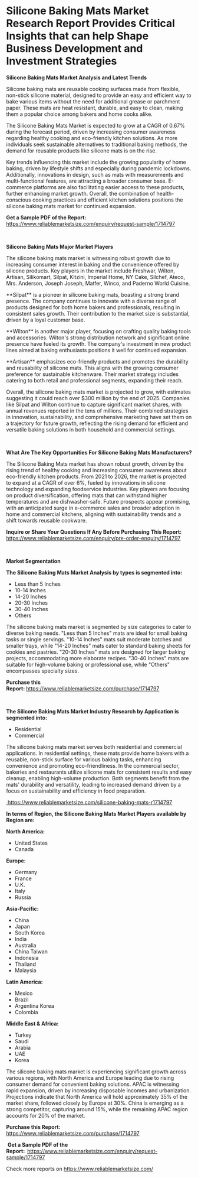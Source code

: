 <p><h1>Silicone Baking Mats Market Research Report Provides Critical Insights that can help Shape Business Development and Investment Strategies</h1></p><p><strong>Silicone Baking Mats Market Analysis and Latest Trends</strong></p>
<p><p>Silicone baking mats are reusable cooking surfaces made from flexible, non-stick silicone material, designed to provide an easy and efficient way to bake various items without the need for additional grease or parchment paper. These mats are heat resistant, durable, and easy to clean, making them a popular choice among bakers and home cooks alike. </p><p>The Silicone Baking Mats Market is expected to grow at a CAGR of 0.67% during the forecast period, driven by increasing consumer awareness regarding healthy cooking and eco-friendly kitchen solutions. As more individuals seek sustainable alternatives to traditional baking methods, the demand for reusable products like silicone mats is on the rise. </p><p>Key trends influencing this market include the growing popularity of home baking, driven by lifestyle shifts and especially during pandemic lockdowns. Additionally, innovations in design, such as mats with measurements and multi-functional features, are attracting a broader consumer base. E-commerce platforms are also facilitating easier access to these products, further enhancing market growth. Overall, the combination of health-conscious cooking practices and efficient kitchen solutions positions the silicone baking mats market for continued expansion.</p></p>
<p><strong>Get a Sample PDF of the Report:&nbsp;</strong> <a href="https://www.reliablemarketsize.com/enquiry/request-sample/1714797?utm_campaign=3016&utm_medium=2&utm_source=Github&utm_content=ia&utm_term=04042025&utm_id=silicone-baking-mats">https://www.reliablemarketsize.com/enquiry/request-sample/1714797</a></p>
<p>&nbsp;</p>
<p><strong>Silicone Baking Mats Major Market Players</strong></p>
<p><p>The silicone baking mats market is witnessing robust growth due to increasing consumer interest in baking and the convenience offered by silicone products. Key players in the market include Freshwar, Wilton, Artisan, Silikomart, Silpat, Kitzini, Imperial Home, NY Cake, Silchef, Ateco, Mrs. Anderson, Joseph Joseph, Matfer, Winco, and Paderno World Cuisine.</p><p>**Silpat** is a pioneer in silicone baking mats, boasting a strong brand presence. The company continues to innovate with a diverse range of products designed for both home bakers and professionals, resulting in consistent sales growth. Their contribution to the market size is substantial, driven by a loyal customer base.</p><p>**Wilton** is another major player, focusing on crafting quality baking tools and accessories. Wilton's strong distribution network and significant online presence have fueled its growth. The company's investment in new product lines aimed at baking enthusiasts positions it well for continued expansion.</p><p>**Artisan** emphasizes eco-friendly products and promotes the durability and reusability of silicone mats. This aligns with the growing consumer preference for sustainable kitchenware. Their market strategy includes catering to both retail and professional segments, expanding their reach.</p><p>Overall, the silicone baking mats market is projected to grow, with estimates suggesting it could reach over $300 million by the end of 2025. Companies like Silpat and Wilton continue to capture significant market shares, with annual revenues reported in the tens of millions. Their combined strategies in innovation, sustainability, and comprehensive marketing have set them on a trajectory for future growth, reflecting the rising demand for efficient and versatile baking solutions in both household and commercial settings.</p></p>
<p>&nbsp;</p>
<p><strong>What Are The Key Opportunities For Silicone Baking Mats Manufacturers?</strong></p>
<p><p>The Silicone Baking Mats market has shown robust growth, driven by the rising trend of healthy cooking and increasing consumer awareness about eco-friendly kitchen products. From 2021 to 2026, the market is projected to expand at a CAGR of over 6%, fueled by innovations in silicone technology and expanding foodservice industries. Key players are focusing on product diversification, offering mats that can withstand higher temperatures and are dishwasher-safe. Future prospects appear promising, with an anticipated surge in e-commerce sales and broader adoption in home and commercial kitchens, aligning with sustainability trends and a shift towards reusable cookware.</p></p>
<p><strong>Inquire or Share Your Questions If Any Before Purchasing This Report:</strong> <a href="https://www.reliablemarketsize.com/enquiry/pre-order-enquiry/1714797?utm_campaign=3016&utm_medium=2&utm_source=Github&utm_content=ia&utm_term=04042025&utm_id=silicone-baking-mats">https://www.reliablemarketsize.com/enquiry/pre-order-enquiry/1714797</a></p>
<p>&nbsp;</p>
<p><strong>Market Segmentation</strong></p>
<p><strong>The Silicone Baking Mats Market Analysis by types is segmented into:</strong></p>
<p><ul><li>Less than 5 Inches</li><li>10-14 Inches</li><li>14-20 Inches</li><li>20-30 Inches</li><li>30-40 Inches</li><li>Others</li></ul></p>
<p><p>The silicone baking mats market is segmented by size categories to cater to diverse baking needs. "Less than 5 Inches" mats are ideal for small baking tasks or single servings. "10-14 Inches" mats suit moderate batches and smaller trays, while "14-20 Inches" mats cater to standard baking sheets for cookies and pastries. "20-30 Inches" mats are designed for larger baking projects, accommodating more elaborate recipes. "30-40 Inches" mats are suitable for high-volume baking or professional use, while "Others" encompasses specialty sizes.</p></p>
<p><strong>Purchase this Report:&nbsp;</strong><a href="https://www.reliablemarketsize.com/purchase/1714797?utm_campaign=3016&utm_medium=2&utm_source=Github&utm_content=ia&utm_term=04042025&utm_id=silicone-baking-mats">https://www.reliablemarketsize.com/purchase/1714797</a></p>
<p>&nbsp;</p>
<p><strong>The Silicone Baking Mats Market Industry Research by Application is segmented into:</strong></p>
<p><ul><li>Residential</li><li>Commercial</li></ul></p>
<p><p>The silicone baking mats market serves both residential and commercial applications. In residential settings, these mats provide home bakers with a reusable, non-stick surface for various baking tasks, enhancing convenience and promoting eco-friendliness. In the commercial sector, bakeries and restaurants utilize silicone mats for consistent results and easy cleanup, enabling high-volume production. Both segments benefit from the mats' durability and versatility, leading to increased demand driven by a focus on sustainability and efficiency in food preparation.</p></p>
<p><a href="https://www.reliablemarketsize.com/silicone-baking-mats-r1714797?utm_campaign=3016&utm_medium=2&utm_source=Github&utm_content=ia&utm_term=04042025&utm_id=silicone-baking-mats">&nbsp;https://www.reliablemarketsize.com/silicone-baking-mats-r1714797</a></p>
<p><strong>In terms of Region, the Silicone Baking Mats Market Players available by Region are:</strong></p>
<p>
    <p> <strong> North America: </strong>
        <ul>
            <li>United States</li>
            <li>Canada</li>
        </ul>
        </p> 
    <p> <strong> Europe: </strong>
        <ul>
            <li>Germany</li>
            <li>France</li>
            <li>U.K.</li>
            <li>Italy</li>
            <li>Russia</li>
        </ul>
        </p> 
    <p> <strong> Asia-Pacific: </strong>
        <ul>
            <li>China</li>
            <li>Japan</li>
            <li>South Korea</li>
            <li>India</li>
            <li>Australia</li>
            <li>China Taiwan</li>
            <li>Indonesia</li>
            <li>Thailand</li>
            <li>Malaysia</li>
        </ul>
        </p> 
    <p> <strong> Latin America: </strong>
        <ul>
            <li>Mexico</li>
            <li>Brazil</li>
            <li>Argentina Korea</li>
            <li>Colombia</li>
        </ul>
        </p> 
    <p> <strong> Middle East & Africa: </strong>
        <ul>
            <li>Turkey</li>
            <li>Saudi</li>
            <li>Arabia</li>
            <li>UAE</li>
            <li>Korea</li>
        </ul>
    </p>
    </p>
<p><p>The silicone baking mats market is experiencing significant growth across various regions, with North America and Europe leading due to rising consumer demand for convenient baking solutions. APAC is witnessing rapid expansion, driven by increasing disposable incomes and urbanization. Projections indicate that North America will hold approximately 35% of the market share, followed closely by Europe at 30%. China is emerging as a strong competitor, capturing around 15%, while the remaining APAC region accounts for 20% of the market.</p></p>
<p><strong>Purchase this Report: </strong><a href="https://www.reliablemarketsize.com/purchase/1714797?utm_campaign=3016&utm_medium=2&utm_source=Github&utm_content=ia&utm_term=04042025&utm_id=silicone-baking-mats">https://www.reliablemarketsize.com/purchase/1714797</a></p>
<p>&nbsp;<strong>Get a Sample PDF of the Report:&nbsp;&nbsp;</strong><a href="https://www.reliablemarketsize.com/enquiry/request-sample/1714797?utm_campaign=3016&utm_medium=2&utm_source=Github&utm_content=ia&utm_term=04042025&utm_id=silicone-baking-mats">https://www.reliablemarketsize.com/enquiry/request-sample/1714797</a></p>
<p><strong></strong></p>
<p>Check more reports on <a href="https://www.reliablemarketsize.com/?utm_campaign=3016&utm_medium=2&utm_source=Github&utm_content=ia&utm_term=04042025&utm_id=silicone-baking-mats">https://www.reliablemarketsize.com/</a></p>